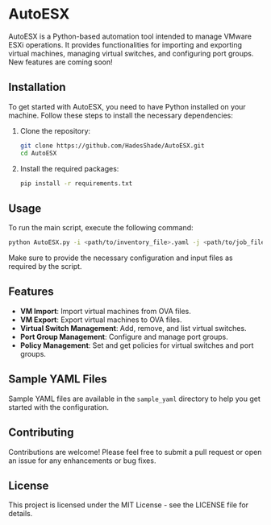 # AutoESX

AutoESX is a Python-based automation tool intended to manage VMware ESXi operations. It provides functionalities for importing and exporting virtual machines, managing virtual switches, and configuring port groups. New features are coming soon!

## Installation

To get started with AutoESX, you need to have Python installed on your machine. Follow these steps to install the necessary dependencies:

1. Clone the repository:
   ```bash
   git clone https://github.com/HadesShade/AutoESX.git
   cd AutoESX
   ```
2. Install the required packages:
   ```bash
   pip install -r requirements.txt
   ```

## Usage

To run the main script, execute the following command:
```bash
python AutoESX.py -i <path/to/inventory_file>.yaml -j <path/to/job_file>.yaml
```

Make sure to provide the necessary configuration and input files as required by the script.

## Features

* **VM Import**: Import virtual machines from OVA files.
* **VM Export**: Export virtual machines to OVA files.
* **Virtual Switch Management**: Add, remove, and list virtual switches.
* **Port Group Management**: Configure and manage port groups.
* **Policy Management**: Set and get policies for virtual switches and port groups.

## Sample YAML Files

Sample YAML files are available in the `sample_yaml` directory to help you get started with the configuration.

## Contributing

Contributions are welcome! Please feel free to submit a pull request or open an issue for any enhancements or bug fixes.

## License

This project is licensed under the MIT License - see the LICENSE file for details.